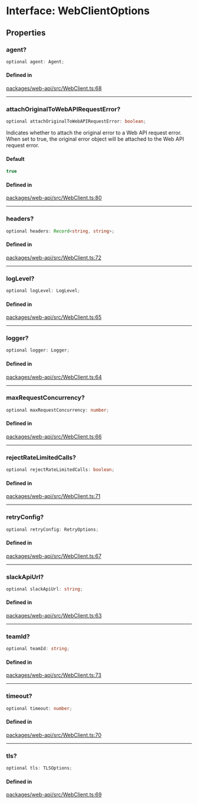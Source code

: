 # Interface: WebClientOptions

## Properties

### agent?

```ts
optional agent: Agent;
```

#### Defined in

[packages/web-api/src/WebClient.ts:68](https://github.com/slackapi/node-slack-sdk/blob/main/packages/web-api/src/WebClient.ts#L68)

***

### attachOriginalToWebAPIRequestError?

```ts
optional attachOriginalToWebAPIRequestError: boolean;
```

Indicates whether to attach the original error to a Web API request error.
When set to true, the original error object will be attached to the Web API request error.

#### Default

```ts
true
```

#### Defined in

[packages/web-api/src/WebClient.ts:80](https://github.com/slackapi/node-slack-sdk/blob/main/packages/web-api/src/WebClient.ts#L80)

***

### headers?

```ts
optional headers: Record<string, string>;
```

#### Defined in

[packages/web-api/src/WebClient.ts:72](https://github.com/slackapi/node-slack-sdk/blob/main/packages/web-api/src/WebClient.ts#L72)

***

### logLevel?

```ts
optional logLevel: LogLevel;
```

#### Defined in

[packages/web-api/src/WebClient.ts:65](https://github.com/slackapi/node-slack-sdk/blob/main/packages/web-api/src/WebClient.ts#L65)

***

### logger?

```ts
optional logger: Logger;
```

#### Defined in

[packages/web-api/src/WebClient.ts:64](https://github.com/slackapi/node-slack-sdk/blob/main/packages/web-api/src/WebClient.ts#L64)

***

### maxRequestConcurrency?

```ts
optional maxRequestConcurrency: number;
```

#### Defined in

[packages/web-api/src/WebClient.ts:66](https://github.com/slackapi/node-slack-sdk/blob/main/packages/web-api/src/WebClient.ts#L66)

***

### rejectRateLimitedCalls?

```ts
optional rejectRateLimitedCalls: boolean;
```

#### Defined in

[packages/web-api/src/WebClient.ts:71](https://github.com/slackapi/node-slack-sdk/blob/main/packages/web-api/src/WebClient.ts#L71)

***

### retryConfig?

```ts
optional retryConfig: RetryOptions;
```

#### Defined in

[packages/web-api/src/WebClient.ts:67](https://github.com/slackapi/node-slack-sdk/blob/main/packages/web-api/src/WebClient.ts#L67)

***

### slackApiUrl?

```ts
optional slackApiUrl: string;
```

#### Defined in

[packages/web-api/src/WebClient.ts:63](https://github.com/slackapi/node-slack-sdk/blob/main/packages/web-api/src/WebClient.ts#L63)

***

### teamId?

```ts
optional teamId: string;
```

#### Defined in

[packages/web-api/src/WebClient.ts:73](https://github.com/slackapi/node-slack-sdk/blob/main/packages/web-api/src/WebClient.ts#L73)

***

### timeout?

```ts
optional timeout: number;
```

#### Defined in

[packages/web-api/src/WebClient.ts:70](https://github.com/slackapi/node-slack-sdk/blob/main/packages/web-api/src/WebClient.ts#L70)

***

### tls?

```ts
optional tls: TLSOptions;
```

#### Defined in

[packages/web-api/src/WebClient.ts:69](https://github.com/slackapi/node-slack-sdk/blob/main/packages/web-api/src/WebClient.ts#L69)
